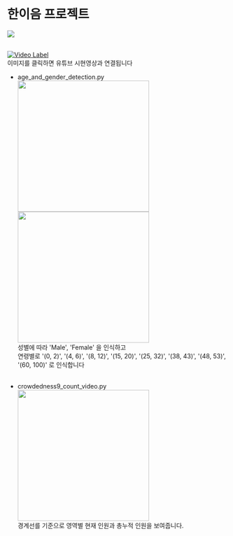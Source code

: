 # 한이음 프로젝트


<img src="https://github.com/juyub/jy_hanium/assets/126839881/bfe2e9a6-12f6-4e73-b31f-0a6c68ab3e34" /> 
<br><br>

[![Video Label](http://img.youtube.com/vi/zAsswCBUrts/0.jpg)](https://youtu.be/zAsswCBUrts)
<br>
이미지를 클릭하면 유튜브 시현영상과 연결됩니다
<br>

- age_and_gender_detection.py <br>
<img src="https://github.com/juyub/jy_hanium/assets/126839881/55b8e2d0-13ba-4170-a939-3629fd2d5642" width="300" /> <br>
<img src="https://github.com/juyub/jy_hanium/assets/126839881/a85b16bc-8589-4ae8-809f-1f8580e28b36" width="300" /> <br>
성별에 따라 'Male', 'Female' 을 인식하고 <br>
연령별로 '(0, 2)', '(4, 6)', '(8, 12)', '(15, 20)',
                 '(25, 32)', '(38, 43)', '(48, 53)', '(60, 100)' 로 인식합니다 <br><br>

- crowdedness9_count_video.py <br>
<img src="https://github.com/juyub/jy_hanium/assets/126839881/cf7c73f7-9559-4663-a3a3-b2da88f0b296" width="300" /> <br>
경계선를 기준으로 영역별 현재 인원과 총누적 인원을 보여줍니다.
